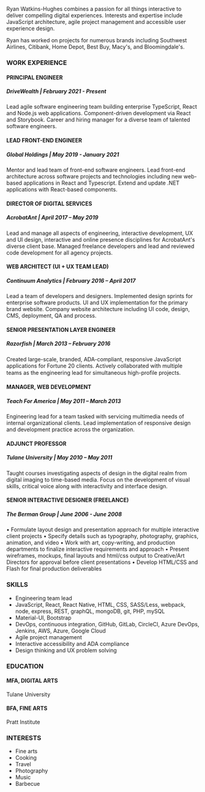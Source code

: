 Ryan Watkins-Hughes combines a passion for all things interactive to deliver compelling digital experiences. Interests and expertise include JavaScript architecture, agile project management and accessible user experience design.

Ryan has worked on projects for numerous brands including Southwest Airlines, Citibank, Home Depot, Best Buy, Macy's, and Bloomingdale's.

### WORK EXPERIENCE
#### PRINCIPAL ENGINEER
##### DriveWealth | February 2021 - Present
Lead agile software engineering team building enterprise TypeScript, React and Node.js web applications. Component-driven development via React and Storybook. Career and hiring manager for a diverse team of talented software engineers.

#### LEAD FRONT-END ENGINEER
##### Global Holdings   |   May 2019 - January 2021

Mentor and lead team of front-end software engineers. Lead front-end architecture across software projects and technologies including new web-based applications in React and Typescript. Extend and update .NET applications with React-based components.

#### DIRECTOR OF DIGITAL SERVICES
##### AcrobatAnt   |   April 2017 – May 2019

Lead and manage all aspects of engineering, interactive development, UX and UI design, interactive and online presence disciplines for AcrobatAnt's diverse client base. Managed freelance developers and lead and reviewed code development for all agency projects.

#### WEB ARCHITECT (UI + UX TEAM LEAD)
##### Continuum Analytics   |   February 2016 – April 2017

Lead a team of developers and designers. Implemented design sprints for enterprise software products. UI and UX implementation for the primary brand website. Company website architecture including UI code, design, CMS, deployment, QA and process.

#### SENIOR PRESENTATION LAYER ENGINEER
##### Razorfish  |  March 2013 – February 2016 

Created large-scale, branded, ADA-compliant, responsive JavaScript applications for Fortune 20 clients. Actively collaborated with multiple teams as the engineering lead for simultaneous high-proﬁle projects.

#### MANAGER, WEB DEVELOPMENT
##### Teach For America  |  May 2011 – March 2013 

Engineering lead for a team tasked with servicing multimedia needs of internal organizational clients. Lead implementation of responsive design and development practice across the organization.

#### ADJUNCT PROFESSOR
##### Tulane University  |  May 2010 – May 2011 

Taught courses investigating aspects of design in the digital realm from digital imaging to time-based media. Focus on the development of visual skills, critical voice along with interactivity and interface design.

#### SENIOR INTERACTIVE DESIGNER (FREELANCE)
##### The Berman Group | June 2006 - June 2008

• Formulate layout design and presentation approach for multiple interactive client projects
• Specify details such as typography, photography, graphics, animation, and video
• Work with art, copy-writing, and production departments to finalize interactive requirements and approach
• Present wireframes, mockups, final layouts and html/css output to Creative/Art Directors for approval before client presentations
• Develop HTML/CSS and Flash for final production deliverables


### SKILLS
- Engineering team lead
- JavaScript, React, React Native, HTML, CSS, SASS/Less, webpack, node, express, REST, graphQL, mongoDB, git, PHP, mySQL
- Material-UI, Bootstrap
- DevOps, continuous integration, GitHub, GitLab, CircleCI, Azure DevOps, Jenkins, AWS, Azure, Google Cloud
- Agile project management
- Interactive accessibility and ADA compliance
- Design thinking and UX problem solving


### EDUCATION
#### MFA, DIGITAL ARTS
Tulane University

#### BFA, FINE ARTS
Pratt Institute

### INTERESTS
- Fine arts
- Cooking
- Travel
- Photography
- Music
- Barbecue


